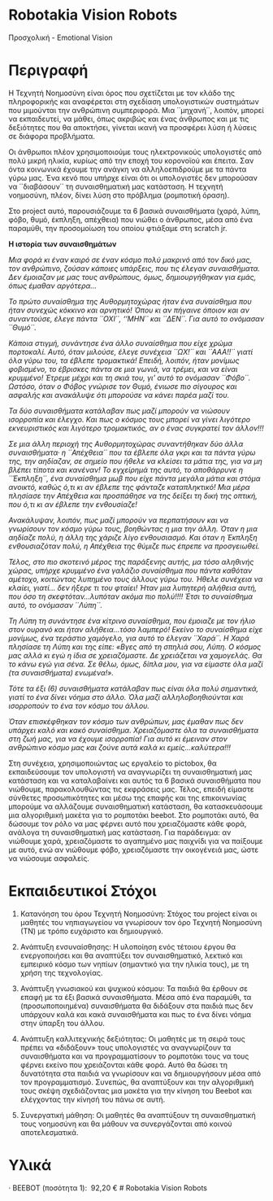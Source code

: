 # Robotakia Vision Robots
 Προσχολική - Emotional Vision
 
# Περιγραφή
Η Τεχνητή Νοημοσύνη είναι όρος που σχετίζεται με τον κλάδο της πληροφορικής και αναφέρεται στη σχεδίαση υπολογιστικών συστημάτων που μιμούνται την ανθρώπινη συμπεριφορά. Μια ΄΄μηχανή΄΄, λοιπόν, μπορεί να εκπαιδευτεί, να μάθει, όπως ακριβώς και ένας άνθρωπος και με τις δεξιότητες που θα αποκτήσει, γίνεται ικανή να προσφέρει λύση ή λύσεις σε διάφορα προβλήματα.  

Οι άνθρωποι πλέον χρησιμοποιούμε τους ηλεκτρονικούς υπολογιστές από πολύ μικρή ηλικία, κυρίως από την εποχή του κορονοϊού και έπειτα. Σαν όντα κοινωνικά έχουμε την ανάγκη να αλληλοεπιδρούμε με τα πάντα γύρω μας. Ένα κενό που υπήρχε είναι ότι οι υπολογιστές δεν μπορούσαν να ΄΄διαβάσουν΄΄ τη συναισθηματική μας κατάσταση. Η τεχνητή νοημοσύνη, πλέον, δίνει λύση στο πρόβλημα (ρομποτική όραση). 

Στο project αυτό, παρουσιάζουμε τα 6 βασικά συναισθήματα (χαρά, λύπη, φόβο, θυμό, έκπληξη, απέχθεια) που νιώθει ο άνθρωπος, μέσα από ένα παραμύθι, την προσομοίωση του οποίου φτιάξαμε στη scratch jr.  

**Η ιστορία των συναισθημάτων**
	
_Μια φορά κι έναν καιρό σε έναν κόσμο πολύ μακρινό από τον δικό μας, τον ανθρώπινο, ζούσαν κάποιες υπάρξεις, που τις έλεγαν συναισθήματα. Δεν έμοιαζαν με μας τους ανθρώπους, όμως, δημιουργήθηκαν για εμάς, όπως έμαθαν αργότερα…_

_Το πρώτο συναίσθημα της Αυθορμητοχώρας ήταν ένα συναίσθημα που ήταν συνεχώς κόκκινο και αρνητικό! Όπου κι αν πήγαινε όποιον και αν συναντούσε, έλεγε πάντα ΄΄ΟΧΙ΄΄, ‘’ΜΗΝ΄΄ και ΄΄ΔΕΝ΄΄. Για αυτό το ονόμασαν ΄΄Θυμό΄΄._  

_Κάποια στιγμή, συνάντησε ένα άλλο συναίσθημα που είχε χρώμα πορτοκαλί. Αυτό, όταν μιλούσε, έλεγε συνέχεια ΄΄ΩΧ!΄΄ και ΄΄ΑΑΑ!!΄΄ γιατί όλα γύρω του, τα έβλεπε τρομακτικά! Επειδή, λοιπόν, ήταν μονίμως φοβισμένο, το έβρισκες πάντα σε μια γωνιά, να τρέμει, και να είναι κρυμμένο! Έτρεμε μέχρι και τη σκιά του, γι’ αυτό το ονόμασαν ΄΄Φόβο΄΄. Ωστόσο, όταν ο Φόβος γνώρισε τον Θυμό, ένιωσε πιο σίγουρος και ασφαλής και ανακάλυψε ότι μπορούσε να κάνει παρέα μαζί του._  

_Τα δύο συναισθήματα κατάλαβαν πως μαζί μπορούν να νιώσουν ισορροπία και έλεγχο. Και πως ο κόσμος τους μπορεί να γίνει λιγότερο εκνευριστικός και λιγότερο τρομακτικός, αν ο ένας συγκρατεί τον άλλον!!!_ 

_Σε μια άλλη περιοχή της Αυθορμητοχώρας συναντήθηκαν δύο άλλα συναισθήματα· η ΄΄Απέχθεια΄΄ που τα έβλεπε όλα γκρι και τα πάντα γύρω της, την αηδίαζαν, σε σημείο που ήθελε να κλείσει τα μάτια της, για να μη βλέπει τίποτα και κανέναν! Το εγχείρημά της αυτό, το αποθάρρυνε η ΄΄Έκπληξη΄΄, ένα συναίσθημα μωβ που είχε πάντα μεγάλα μάτια και στόμα ανοικτό, καθώς ό,τι κι αν έβλεπε της φάνταζε καταπληκτικό! Μια μέρα πλησίασε την Απέχθεια και προσπάθησε να της δείξει τη δική της οπτική, που ό,τι κι αν έβλεπε την ενθουσίαζε!_  

_Ανακάλυψαν, λοιπόν, πως μαζί μπορούν να περπατήσουν και να γνωρίσουν τον κόσμο γύρω τους, βοηθώντας η μια την άλλη. Όταν η μια αηδίαζε πολύ, η άλλη της χάριζε λίγο ενθουσιασμό. Και όταν η Έκπληξη ενθουσιαζόταν πολύ, η Απέχθεια της θύμιζε πως έπρεπε να προσγειωθεί._  

_Τέλος, στο πιο σκοτεινό μέρος της παράξενης αυτής, μα τόσο αληθινής χώρας, υπήρχε κρυμμένο ένα γαλάζιο συναίσθημα που πάντα καθόταν αμέτοχο, κοιτώντας λυπημένο τους άλλους γύρω του. Ήθελε συνέχεια να κλαίει, γιατί… δεν ήξερε τι του φταίει! Ήταν μια λυπητερή αλήθεια αυτή, που όσο τη σκεφτόταν…λυπόταν ακόμα πιο πολύ!!!! Έτσι το συναίσθημα αυτό, το ονόμασαν ΄΄Λύπη΄΄._  

_Τη Λύπη τη συνάντησε ένα κίτρινο συναίσθημα, που έμοιαζε με τον ήλιο στον ουρανό και ήταν αλήθεια…τόσο λαμπερό! Εκείνο το συναίσθημα είχε μονίμως, ένα τεράστιο χαμόγελο, για αυτό το έλεγαν ΄΄Χαρά΄΄. Η Χαρά πλησίασε τη Λύπη και της είπε: «Βγες από τη σπηλιά σου, Λύπη. Ο κόσμος μας αλλά κι εγώ η ίδια σε χρειαζόμαστε. Δε χρειάζεται να χαμογελάς. Θα το κάνω εγώ για σένα. Σε θέλω, όμως, δίπλα μου, για να είμαστε όλα μαζί  (τα συναισθήματα) ενωμένα!»._ 

_Τότε τα έξι (6) συναισθήματα κατάλαβαν πως είναι όλα πολύ σημαντικά, γιατί το ένα δίνει νόημα στο άλλο. Όλα μαζί αλληλοβοηθιούνται και ισορροπούν το ένα τον κόσμο του άλλου._ 

_Όταν επισκέφθηκαν τον κόσμο των ανθρώπων, μας έμαθαν πως δεν υπάρχει καλό και κακό συναίσθημα. Χρειαζόμαστε όλα τα συναισθήματα στη ζωή μας, για να έχουμε ισορροπία! Για αυτό κι έμειναν στον ανθρώπινο κόσμο μας και ζούνε αυτά καλά κι εμείς…καλύτερα!!!_  


Στη συνέχεια, χρησιμοποιώντας ως εργαλείο το pictobox, θα εκπαιδεύσουμε τον υπολογιστή να αναγνωρίζει τη συναισθηματική μας κατάσταση και να καταλαβαίνει και αυτός τα 6 βασικά συναισθήματα που νιώθουμε, παρακολουθώντας τις εκφράσεις μας. Τέλος, επειδή είμαστε σύνθετες προσωπικότητες και μέσω της επαφής και της επικοινωνίας μπορούμε να αλλάζουμε συναισθηματική κατάσταση, θα κατασκευάσουμε μια αλγοριθμική μακέτα για το ρομποτάκι beebot. Στο ρομποτάκι αυτό, θα δώσουμε τον ρόλο να μας φέρνει αυτό που χρειαζόμαστε κάθε φορά, ανάλογα τη συναισθηματική μας κατάσταση. Για παράδειγμα: αν νιώθουμε χαρά, χρειαζόμαστε το αγαπημένο μας παιχνίδι για να παίξουμε με αυτό, ενώ αν νιώθουμε φόβο, χρειαζόμαστε την οικογένειά μας, ώστε να νιώσουμε ασφαλείς.   

# Εκπαιδευτικοί Στόχοι
1. Κατανόηση του όρου Τεχνητή Νοημοσύνη: Στόχος του project είναι οι μαθητές του νηπιαγωγείου να γνωρίσουν τον όρο Τεχνητή Νοημοσύνη (ΤΝ) με τρόπο ευχάριστο και δημιουργικό. 

2. Ανάπτυξη ενσυναίσθησης: Η υλοποίηση ενός τέτοιου έργου  θα ενεργοποιήσει και θα αναπτύξει τον συναισθηματικό, λεκτικό και εμπειρικό  κόσμο των νηπίων (σημαντικό για την ηλικία τους), με τη χρήση της τεχνολογίας.  

3. Ανάπτυξη γνωσιακού και ψυχικού κόσμου: Τα παιδιά θα έρθουν σε επαφή με τα έξι βασικά συναισθήματα. Μέσα από ένα παραμύθι, τα (προσωποποιημένα) συναισθήματα θα διδάξουν στα παιδιά πως δεν υπάρχουν καλά και κακά συναισθήματα και πως το ένα δίνει νόημα στην ύπαρξη του άλλου.  

4. Ανάπτυξη καλλιτεχνικής δεξιότητας: Οι μαθητές με τη σειρά τους πρέπει να «διδάξουν» τους υπολογιστές να αναγνωρίζουν τα συναισθήματα και να προγραμματίσουν το ρομποτάκι τους να τους φέρνει εκείνο που χρειάζονται κάθε φορά. Αυτό θα δώσει τη δυνατότητα στα παιδιά να γνωρίσουν και να δημιουργήσουν μέσα από τον προγραμματισμό. Συνεπώς, θα αναπτύξουν και την αλγοριθμική τους σκέψη σχεδιάζοντας μια μακέτα για την κίνηση του Beebot και ελέγχοντας την κίνησή του πάνω σε αυτή.  

5. Συνεργατική μάθηση: Οι μαθητές θα αναπτύξουν τη συναισθηματική τους νοημοσύνη και θα μάθουν να συνεργάζονται από κοινού αποτελεσματικά. 

  # Υλικά
· BEEBOT (ποσότητα 1):  92,20 € # Robotakia Vision Robots
